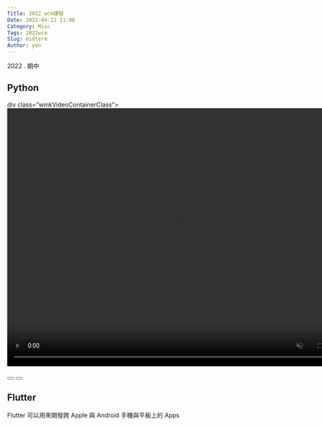 ```yaml
---
Title: 2022 wcm課程
Date: 2022-04-22 11:00
Category: Misc
Tags: 2022wcm
Slug: midterm
Author: yen
---
```


2022 . 期中

<!-- PELICAN_END_SUMMARY -->

Python
----
div class="winkVideoContainerClass"><video width="800" height="600" autoplay="autoplay" class="winkVideoClass" data-dirname="./../cmsimde/static" data-varname="winkVideoData2" loop="loop" muted="" playsinline="">
<source src="./../downloads/w8_project.mp4" type="video/mp4" /></video>
<div class="winkVideoOverlayClass"></div>
<div class="winkVideoControlBarClass"><button class="winkVideoControlBarPlayButtonClass"></button> <button class="winkVideoControlBarPauseButtonClass"></button>
<div class="winkVideoControlBarProgressLeftClass"></div>
<div class="winkVideoControlBarProgressEmptyMiddleClass"></div>
<div class="winkVideoControlBarProgressRightClass"></div>
<div class="winkVideoControlBarProgressFilledMiddleClass"></div>
<div class="winkVideoControlBarProgressThumbClass"></div>
</div>
<div class="winkVideoPlayOverlayClass"></div>
</div>


Flutter
----

Flutter 可以用來開發跨 Apple 與 Android 手機與平板上的 Apps

